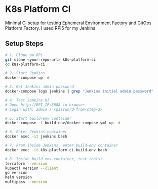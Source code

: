 # K8s Platform CI

Minimal CI setup for testing Ephemeral Environment Factory and GitOps Platform Factory. I used RPI5 for my Jenkins

## Setup Steps

```bash
# 1. Clone on RPi
git clone <your-repo-url> k8s-platform-ci
cd k8s-platform-ci

# 2. Start Jenkins
docker-compose up -d

# 3. Get Jenkins admin password
docker-compose logs jenkins | grep "Jenkins initial admin password"

# 4. Test Jenkins UI
# Open http://RPI_IP:8088 in browser
# Login with: admin / <password-from-step-3>

# 5. Start build-env container
docker-compose -f build-env/docker-compose.yml up -d

# 6. Enter Jenkins container
docker exec -it jenkins bash

# 7. From inside Jenkins, enter build-env container
docker exec -it k8s-platform-ci-build-env bash

# 8. Inside build-env container, test tools:
terraform --version
kubectl version --client
go version
helm version
multipass --version
```
